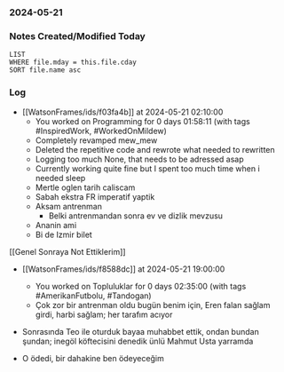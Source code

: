 ### 2024-05-21

### Notes Created/Modified Today
```dataview
LIST 
WHERE file.mday = this.file.cday
SORT file.name asc
```
### Log


- [[WatsonFrames/ids/f03fa4b]] at 2024-05-21 02:10:00
  - You worked on Programming for 0 days 01:58:11 (with tags #InspiredWork, #WorkedOnMildew)
  - Completely revamped mew_mew
  - Deleted the repetitive code and rewrote what needed to rewritten
  - Logging too much None, that needs to be adressed asap
  - Currently working quite fine but I spent too much time when i needed sleep
  - Mertle oglen tarih caliscam
  - Sabah ekstra FR imperatif yaptik
  - Aksam antrenman
	- Belki antrenmandan sonra ev ve dizlik mevzusu
  - Ananin ami
  - Bi de Izmir bilet

[[Genel Sonraya Not Ettiklerim]]

- [[WatsonFrames/ids/f8588dc]] at 2024-05-21 19:00:00
  - You worked on Topluluklar for 0 days 02:35:00 (with tags #AmerikanFutbolu, #Tandogan)
  - Çok zor bir antrenman oldu bugün benim için, Eren falan sağlam girdi, harbi sağlam; her tarafım acıyor


- Sonrasında Teo ile oturduk bayaa muhabbet ettik, ondan bundan şundan; inegöl köftecisini denedik ünlü Mahmut Usta yarramda
- O ödedi, bir dahakine ben ödeyeceğim
